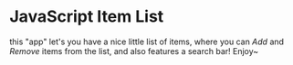 # JavaScript Item List
this "app" let's you have a nice little list of items, where you can _Add_ and _Remove_ items from the list, and also features a search bar!
Enjoy~
